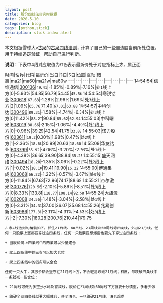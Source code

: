```yaml
---
layout: post
title: 股价四线法则实时数据
date: 2020-5-10
categories: blog
tags: [python,stock]
description: stock index alert
---
```



本文根据雪球大v[古泉](https://xueqiu.com/u/7148646888)的[古泉四线法则](https://xueqiu.com/7148646888/130498192)，计算了自己的一些自选股当前所处位置，用于持续追踪验证，帮助自己进行判断。

**说明**：下表中4线对应取值为`红色`表示最新价处于对应指标上方，属正面

时间|名称|代码|最新价|当日|3日|5日|位置|变动|距离|ma21|ma60|ma21w|ma60w
---|---|---|---|---|---|---|---|---
14:54:54|信维通信|[300136](https://xueqiu.com/S/SZ300136)|`49.41`|-1.85%|-0.89%|-7.16%|处`1`线上方|0|-5.93%|54.85|56.79|54.45|`45.56`
14:54:54|寒锐钴业|[300618](https://xueqiu.com/S/SZ300618)|`67.63`|-1.28%|2.96%|1.69%|处`3`线上方|2|1.09%|`65.76`|71.40|`67.01`|`63.88`
14:54:57|中科创达|[300496](https://xueqiu.com/S/SZ300496)|`89.31`|-1.58%|-4.74%|-6.34%|处`3`线上方|0|11.42%|`88.27`|90.84|`85.62`|`62.94`
14:55:03|中科曙光|[603019](https://xueqiu.com/S/SH603019)|`38.66`|-2.15%|-1.06%|-4.40%|处`1`线上方|0|-0.96%|39.29|42.54|41.75|`33.82`
14:55:03|诺力股份|[603611](https://xueqiu.com/S/SH603611)|`19.2`|0.00%|1.98%|0.47%|处`2`线上方|1|-2.36%|`18.68`|20.99|20.63|`18.60`
14:55:09|华友钴业|[603799](https://xueqiu.com/S/SH603799)|`35.92`|-4.06%|-3.20%|-2.76%|处`1`线上方|0|-4.38%|36.65|39.90|38.84|`35.27`
14:55:15|盛天网络|[300494](https://xueqiu.com/S/SZ300494)|`18.28`|-1.35%|3.06%|-0.22%|处`2`线上方|1|-0.02%|`18.10`|19.41|19.90|`16.22`
14:55:00|博通集成|[603068](https://xueqiu.com/S/SH603068)|`66.22`|-1.22%|-0.57%|-3.67%|处`0`线上方|0|-11.84%|67.63|72.96|74.17|88.68
14:55:21|帝尔激光|[300776](https://xueqiu.com/S/SZ300776)|`120.56`|-2.10%|-5.86%|-8.51%|处`3`线上方|0|8.33%|133.81|`118.77`|`108.14`|`92.58`
14:55:24|大族激光|[002008](https://xueqiu.com/S/SZ002008)|`34.56`|-1.48%|-3.04%|-2.58%|处`1`线上方|0|-3.31%|`34.33`|37.00|36.07|35.68
14:55:26|兆易创新|[603986](https://xueqiu.com/S/SH603986)|`177.88`|-2.11%|-4.31%|-4.53%|处`0`线上方|-2|-7.30%|180.28|200.76|210.44|179.75

```
古泉4线法则的精髓如下。抓住21日线、60日线、21周线及60周线等四条线，外加21月线，任何一只股票上涨都要穿过这四条线，任何一只股票要想爆雷也要先下穿过这四条线：

+ 当股价爬上四条线中的两条可以少量建仓

+ 爬上四条线中的三条可以加大仓位

+ 爬上四条线中的四条可以全仓

任何一只大牛，其股价都会坚守在21月线上方，不会轻易跌破21月线；相反，每跌破四条线中一条就减一些仓位：

+ 21周线可做为多空分水岭及警戒线，股价在21周线及60周线下方就要十分慎重，多看少做

+ 跌破全部四条线就要大幅减仓，甚至清仓，一旦跌破21月线，清仓观望
```